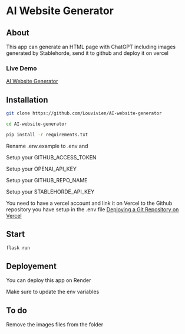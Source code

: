 # AI Website Generator



## About
This app can generate an HTML page with ChatGPT including images generated by Stablehorde, send it to github and deploy it on vercel

### Live Demo

[AI Website Generator](https://dpe-app.vercel.app/) 



## Installation

```sh
git clone https://github.com/Louvivien/AI-website-generator
```


```sh
cd AI-website-generator
```

```sh
pip install -r requirements.txt
```

Rename .env.example to .env and 

Setup your GITHUB_ACCESS_TOKEN

Setup your OPENAI_API_KEY

Setup your GITHUB_REPO_NAME

Setup your STABLEHORDE_API_KEY

You need to have a vercel account and link it on Vercel to the Github repository you have setup in the .env file
[Deploying a Git Repository on Vercel](https://vercel.com/docs/concepts/deployments/git#deploying-a-git-repository) 


## Start

```sh
flask run
```


## Deployement

You can deploy this app on Render

Make sure to update the env variables



## To do
Remove the images files from the folder


